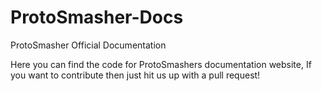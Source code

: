 # ProtoSmasher-Docs
ProtoSmasher Official Documentation

Here you can find the code for ProtoSmashers documentation website, If you want to contribute then just hit us up with a pull request!